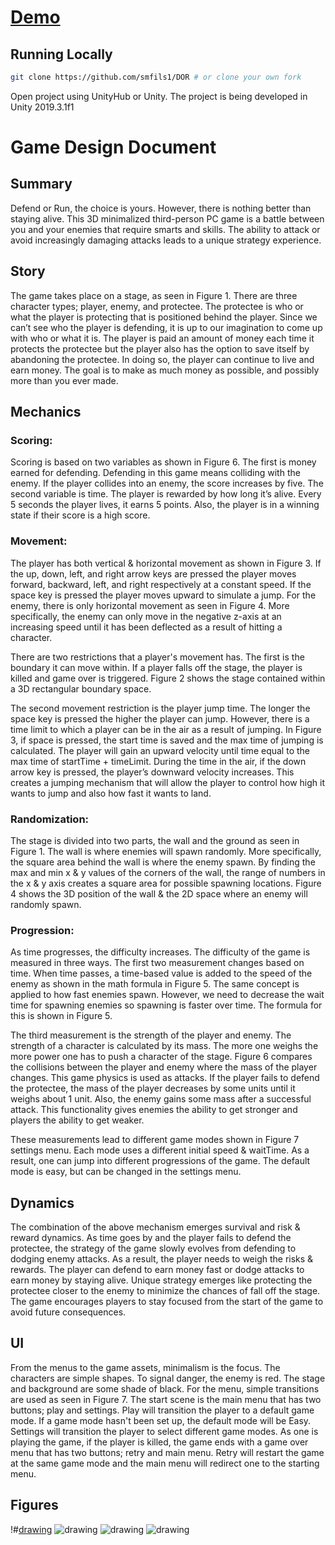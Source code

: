 # [Demo](https://smfils1.github.io/DOR/)

## Running Locally

```bash
git clone https://github.com/smfils1/DOR # or clone your own fork
```
Open project using UnityHub or Unity. The project is being developed in Unity 2019.3.1f1

# Game Design Document

## Summary

Defend or Run, the choice is yours. However, there is nothing better than staying alive. This 3D minimalized third-person PC game is a battle between you and your enemies that require smarts and skills. The ability to attack or avoid increasingly damaging attacks leads to a unique strategy experience.


## Story

The game takes place on a stage, as seen in Figure 1. There are three character types; player, enemy, and protectee. The protectee is who or what the player is protecting that is positioned behind the player. Since we can’t see who the player is defending, it is up to our imagination to come up with who or what it is. The player is paid an amount of money each time it protects the protectee but the player also has the option to save itself by abandoning the protectee. In doing so, the player can continue to live and earn money. The goal is to make as much money as possible, and possibly more than you ever made.


## Mechanics


### Scoring:

Scoring is based on two variables as shown in Figure 6. The first is money earned for defending. Defending in this game means colliding with the enemy. If the player collides into an enemy, the score increases by five. The second variable is time. The player is rewarded by how long it’s alive. Every 5 seconds the player lives, it earns 5 points. Also, the player is in a winning state if their score is a high score.


### Movement:

The player has both vertical & horizontal movement as shown in Figure 3. If the up, down, left, and right arrow keys are pressed the player moves forward, backward, left, and right respectively at a constant speed. If the space key is pressed the player moves upward to simulate a jump. For the enemy, there is only horizontal movement as seen in Figure 4. More specifically, the enemy can only move in the negative z-axis at an increasing speed until it has been deflected as a result of hitting a character.

There are two restrictions that a player's movement has. The first is the boundary it can move within. If a player falls off the stage, the player is killed and game over is triggered. Figure 2 shows the stage contained within a 3D rectangular boundary space. 

The second movement restriction is the player jump time. The longer the space key is pressed the higher the player can jump. However, there is a time limit to which a player can be in the air as a result of jumping. In Figure 3, if space is pressed, the start time is saved and the max time of jumping is calculated. The player will gain an upward velocity until time equal to the max time of startTime + timeLimit. During the time in the air, if the down arrow key is pressed, the player’s downward velocity increases. This creates a jumping mechanism that will allow the player to control how high it wants to jump and also how fast it wants to land.


### Randomization:

The stage is divided into two parts, the wall and the ground as seen in Figure 1. The wall is where enemies will spawn randomly. More specifically, the square area behind the wall is where the enemy spawn. By finding the max and min x & y values of the corners of the wall, the range of numbers in the x & y axis creates a square area for possible spawning locations. Figure 4 shows the 3D position of the wall & the 2D space where an enemy will randomly spawn.


### Progression:

As time progresses, the difficulty increases. The difficulty of the game is measured in three ways. The first two measurement changes based on time. When time passes, a time-based value is added to the speed of the enemy as shown in the math formula in Figure 5. The same concept is applied to how fast enemies spawn. However, we need to decrease the wait time for spawning enemies so spawning is faster over time. The formula for this is shown in Figure 5. 

The third measurement is the strength of the player and enemy. The strength of a character is calculated by its mass. The more one weighs the more power one has to push a character of the stage. Figure 6 compares the collisions between the player and enemy where the mass of the player changes. This game physics is used as attacks. If the player fails to defend the protectee, the mass of the player decreases by some units until it weighs about 1 unit. Also, the enemy gains some mass after a successful attack. This functionality gives enemies the ability to get stronger and players the ability to get weaker.

These measurements lead to different game modes shown in Figure 7 settings menu. Each mode uses a different initial speed & waitTime. As a result, one can jump into different progressions of the game. The default mode is easy, but can be changed in the settings menu.


## Dynamics

The combination of the above mechanism emerges survival and risk & reward dynamics. As time goes by and the player fails to defend the protectee, the strategy of the game slowly evolves from defending to dodging enemy attacks. As a result, the player needs to weigh the risks & rewards. The player can defend to earn money fast or dodge attacks to earn money by staying alive. Unique strategy emerges like protecting the protectee closer to the enemy to minimize the chances of fall off the stage. The game encourages players to stay focused from the start of the game to avoid future consequences.


## UI

From the menus to the game assets, minimalism is the focus. The characters are simple shapes. To signal danger, the enemy is red. The stage and background are some shade of black. For the menu, simple transitions are used as seen in Figure 7. The start scene is the main menu that has two buttons; play and settings. Play will transition the player to a default game mode. If a game mode hasn't been set up, the default mode will be Easy. Settings will transition the player to select different game modes. As one is playing the game, if the player is killed, the game ends with a game over menu that has two buttons; retry and main menu. Retry will restart the game at the same game mode and the main menu will redirect one to the starting menu.


## Figures


!#[drawing](https://i.imgur.com/r5KKB03.png)
![drawing](https://i.imgur.com/deRxgL8.png)
![drawing](https://i.imgur.com/3xgorMj.png)
![drawing](https://i.imgur.com/5p0XL4Z.png)


